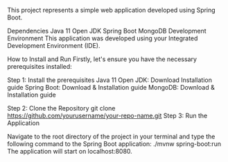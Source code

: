 This project represents a simple web application developed using Spring Boot.

Dependencies
Java 11 Open JDK
Spring Boot
MongoDB
Development Environment
This application was developed using your Integrated Development Environment (IDE).

How to Install and Run
Firstly, let's ensure you have the necessary prerequisites installed:

Step 1: Install the prerequisites
Java 11 Open JDK: Download Installation guide
Spring Boot: Download & Installation guide
MongoDB: Download & Installation guide

Step 2: Clone the Repository
git clone https://github.com/yourusername/your-repo-name.git
Step 3: Run the Application

Navigate to the root directory of the project in your terminal and type the following command to the Spring Boot application:
./mvnw spring-boot:run
The application will start on localhost:8080.
